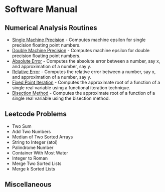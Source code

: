 # Software Manual

## Numerical Analysis Routines
* [Single Machine Precision](https://github.com/ParkerBywater718/ParkerBywater718.github.io/blob/master/software_manual/single_machine_precision.md) - Computes machine epsilon for single precision floating point numbers. 
* [Double Machine Precision](https://github.com/ParkerBywater718/ParkerBywater718.github.io/blob/master/software_manual/double_machine_precision.md) - Computes machine epsilon for double precision floating point numbers.
* [Absolute Error](https://github.com/ParkerBywater718/ParkerBywater718.github.io/blob/master/software_manual/abs_err.md) - Computes the absolute error between a number, say x, and approximation of a number, say y. 
* [Relative Error](https://github.com/ParkerBywater718/ParkerBywater718.github.io/blob/master/software_manual/rel_err.md) - Computes the relative error between a number, say x, and approximation of a number, say y.
* [Fixed Point Iteration](https://github.com/ParkerBywater718/ParkerBywater718.github.io/blob/master/software_manual/fixed_point.md) - Computes the approximate root of a function of a single real variable using a functional iteration technique. 
* [Bisection Method](https://github.com/ParkerBywater718/ParkerBywater718.github.io/blob/master/software_manual/bisection.md) - Computes the approximate root of a function of a single real variable using the bisection method. 

## Leetcode Problems
* Two Sum
* Add Two Numbers
* Median of Two Sorted Arrays
* String to Integer (atoi)
* Palindrome Number
* Container With Most Water
* Integer to Roman
* Merge Two Sorted Lists
* Merge k Sorted Lists

## Miscellaneous
